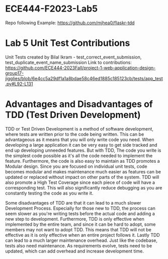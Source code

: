 # ECE444-F2023-Lab5
Repo following Example: https://github.com/mjhea0/flaskr-tdd

# Lab 5 Unit Test Contributions
Unit Tests created by Bilal Ikram - test_correct_event_submission, test_duplicate_event_name_submission
Link to contributions: https://github.com/ECE444-2023Fall/project-1-web-application-design-group17-jigglies/blob/6e4cc5a29df1a1a8bdae58c46ed1885c185123cb/tests/app_test.py#L92-L131

# Advantages and Disadvantages of TDD (Test Driven Development)
TDD or Test Driven Development is a method of software development, where tests are written prior to the code being written. This can be advantageous as it means that you will only write code you need. When developing a large application it can be very easy to get side tracked and end up developing unneeded features. But with TDD, The code you write is the simplest code possible as it's all the code needed to implement the feature. Furthermore, the code is also easy to maintain as TDD promotes a Modular design. Since you are focused on individual unit tests, code becomes modular and makes maintenance much easier as features can be updated or replaced without impact on other parts of the system. TDD will also promote a High Test Coverage since each piece of code will have a corresponding test. This will also significantly reduce debugging as you are constantly testing the code as you write it.

Some disadvantages of TDD are that it can lead to a much slower Development Process. Especially for those new to TDD, the process can seem slower as you're writing tests before the actual code and adding a new step to development. Furthermore, TDD is only effective when implemented by the entire team, and since it can be hard to adopt, some members may not want to adopt TDD. This means that TDD will not be effective as it is only effective when an entire project follows it. Lastly TDD can lead to a much larger maintenance overhead. Just like the codebase, tests also need maintenance. As requirements evolve, tests need to be updated, which can add overhead and increase development time. 
